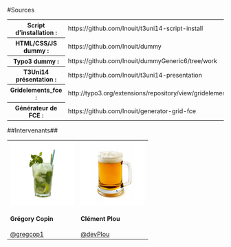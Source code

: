 <!-- .slide: data-breadcrumb="À vous de jouer : des questions ?" -->

#Sources


<table class="sources marginBottom">
  <tr>
    <th>Script d'installation :</th>
    <td>https://github.com/Inouit/t3uni14-script-install</td>
  </tr>
  <tr>
    <th>HTML/CSS/JS dummy :</th>
    <td>https://github.com/Inouit/dummy</td>
  </tr>
  <tr>
    <th>Typo3 dummy :</th>
    <td>https://github.com/Inouit/dummyGeneric6/tree/work</td>
  </tr>
  <tr>
    <th>T3Uni14 présentation :</th>
    <td>https://github.com/Inouit/t3uni14-presentation</td>
  </tr>
  <tr>
    <th>Gridelements_fce :</th>
    <td>http://typo3.org/extensions/repository/view/gridelements_fce</td>
  </tr>
  <tr>
    <th>Générateur de FCE :</th>
    <td>https://github.com/Inouit/generator-grid-fce</td>
  </tr>
</table>

##Intervenants##

<table class="intervenants reveal">
  <tr>
    <td>
      <img src="img/mojito.jpg" width="150" class="photo" alt=""/>
      <h4>Grégory Copin</h4>
      <a href="http://twitter.com/gregcop1" target="_blank">@gregcop1</a>
    </td>
    <td>
      <img src="img/biere.jpg" width="150" class="photo" alt=""/>
      <h4>Clément Plou</h4>
      <a href="http://twitter.com/devPlou" target="_blank">@devPlou</a>
    </td>
  </tr>
</table>